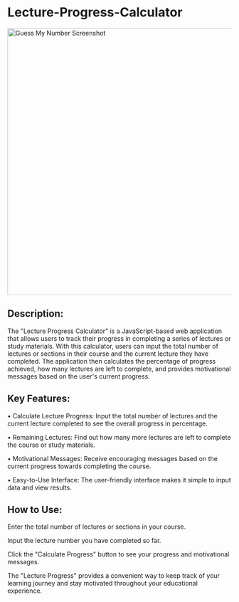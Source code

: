 # Lecture-Progress-Calculator

<img alt="Guess My Number Screenshot" width="600" src="https://i.imgur.com/BnwgWvK.png">

<h2>Description:</h2>

The "Lecture Progress Calculator" is a JavaScript-based web application
that allows users to track their progress in completing a series of lectures
or study materials.
With this calculator, users can input the total number of lectures
or sections in their course and the current lecture they have completed.
The application then calculates the percentage of progress achieved,
how many lectures are left to complete, and provides motivational messages
based on the user's current progress.

<h2>Key Features:</h2>

• Calculate Lecture Progress:
Input the total number of lectures and the current lecture completed
to see the overall progress in percentage.

• Remaining Lectures:
Find out how many more lectures are left to complete the course
or study materials.

• Motivational Messages:
Receive encouraging messages based on the current progress
towards completing the course.

• Easy-to-Use Interface:
The user-friendly interface makes it simple to input data and view results.

<h2>How to Use:</h2>
<p>Enter the total number of lectures or sections in your course.</p>
<p>Input the lecture number you have completed so far.</p>
<p>Click the "Calculate Progress" button to see your progress and motivational messages.</p>

The "Lecture Progress" provides a convenient way
to keep track of your learning journey and stay motivated
throughout your educational experience.

